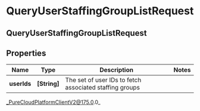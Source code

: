 # QueryUserStaffingGroupListRequest

## QueryUserStaffingGroupListRequest

## Properties

|Name | Type | Description | Notes|
|------------ | ------------- | ------------- | -------------|
| **userIds** | **[String]** | The set of user IDs to fetch associated staffing groups | |



_PureCloudPlatformClientV2@175.0.0_
